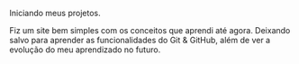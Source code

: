 Iniciando meus projetos.

Fiz um site bem simples com os conceitos que aprendi até agora. Deixando salvo para aprender as funcionalidades do Git & GitHub, além de ver a evolução do meu aprendizado no futuro.
